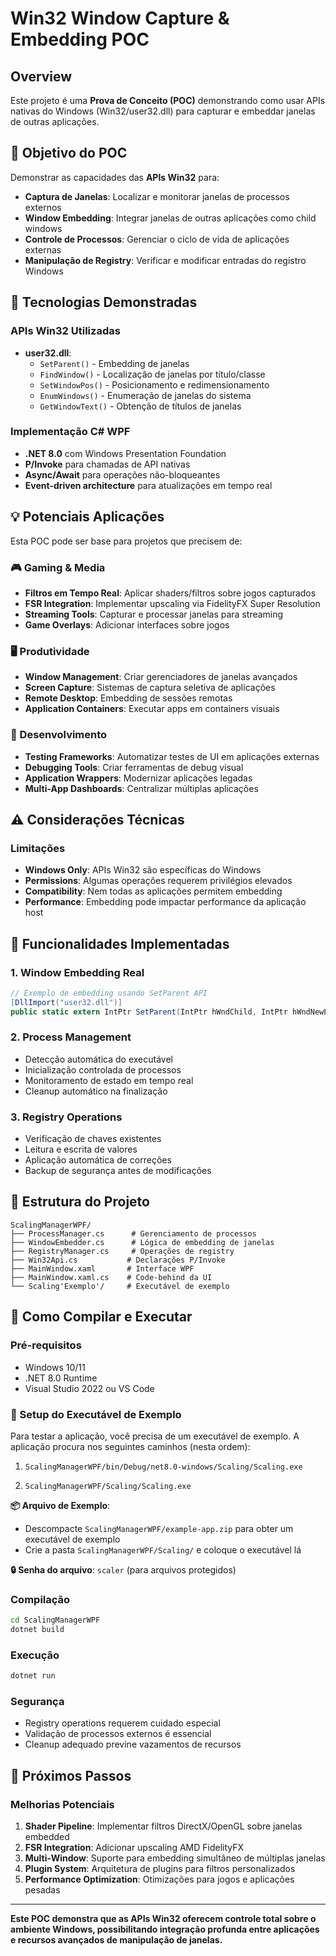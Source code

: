# Win32 Window Capture & Embedding POC

## Overview
Este projeto é uma **Prova de Conceito (POC)** demonstrando como usar APIs nativas do Windows (Win32/user32.dll) para capturar e embeddar janelas de outras aplicações. 

## 🎯 Objetivo do POC
Demonstrar as capacidades das **APIs Win32** para:
- **Captura de Janelas**: Localizar e monitorar janelas de processos externos
- **Window Embedding**: Integrar janelas de outras aplicações como child windows
- **Controle de Processos**: Gerenciar o ciclo de vida de aplicações externas
- **Manipulação de Registry**: Verificar e modificar entradas do registro Windows

## 🔧 Tecnologias Demonstradas

### APIs Win32 Utilizadas
- **user32.dll**:
  - `SetParent()` - Embedding de janelas
  - `FindWindow()` - Localização de janelas por título/classe
  - `SetWindowPos()` - Posicionamento e redimensionamento
  - `EnumWindows()` - Enumeração de janelas do sistema
  - `GetWindowText()` - Obtenção de títulos de janelas

### Implementação C# WPF
- **.NET 8.0** com Windows Presentation Foundation
- **P/Invoke** para chamadas de API nativas
- **Async/Await** para operações não-bloqueantes
- **Event-driven architecture** para atualizações em tempo real

## 💡 Potenciais Aplicações

Esta POC pode ser base para projetos que precisem de:

### 🎮 Gaming & Media
- **Filtros em Tempo Real**: Aplicar shaders/filtros sobre jogos capturados
- **FSR Integration**: Implementar upscaling via FidelityFX Super Resolution
- **Streaming Tools**: Capturar e processar janelas para streaming
- **Game Overlays**: Adicionar interfaces sobre jogos

### 🖥️ Produtividade
- **Window Management**: Criar gerenciadores de janelas avançados
- **Screen Capture**: Sistemas de captura seletiva de aplicações
- **Remote Desktop**: Embedding de sessões remotas
- **Application Containers**: Executar apps em containers visuais

### 🔧 Desenvolvimento
- **Testing Frameworks**: Automatizar testes de UI em aplicações externas
- **Debugging Tools**: Criar ferramentas de debug visual
- **Application Wrappers**: Modernizar aplicações legadas
- **Multi-App Dashboards**: Centralizar múltiplas aplicações

## ⚠️ Considerações Técnicas

### Limitações
- **Windows Only**: APIs Win32 são específicas do Windows
- **Permissions**: Algumas operações requerem privilégios elevados
- **Compatibility**: Nem todas as aplicações permitem embedding
- **Performance**: Embedding pode impactar performance da aplicação host

## 🚀 Funcionalidades Implementadas

### 1. Window Embedding Real
```csharp
// Exemplo de embedding usando SetParent API
[DllImport("user32.dll")]
public static extern IntPtr SetParent(IntPtr hWndChild, IntPtr hWndNewParent);
```

### 2. Process Management
- Detecção automática do executável
- Inicialização controlada de processos
- Monitoramento de estado em tempo real
- Cleanup automático na finalização

### 3. Registry Operations  
- Verificação de chaves existentes
- Leitura e escrita de valores
- Aplicação automática de correções
- Backup de segurança antes de modificações

## 📁 Estrutura do Projeto

```
ScalingManagerWPF/
├── ProcessManager.cs      # Gerenciamento de processos
├── WindowEmbedder.cs      # Lógica de embedding de janelas
├── RegistryManager.cs     # Operações de registry
├── Win32Api.cs           # Declarações P/Invoke
├── MainWindow.xaml       # Interface WPF
├── MainWindow.xaml.cs    # Code-behind da UI
└── Scaling'Exemplo'/     # Executável de exemplo

```

## 🔨 Como Compilar e Executar

### Pré-requisitos
- Windows 10/11
- .NET 8.0 Runtime
- Visual Studio 2022 ou VS Code

### 📁 Setup do Executável de Exemplo
Para testar a aplicação, você precisa de um executável de exemplo. A aplicação procura nos seguintes caminhos (nesta ordem):

1. `ScalingManagerWPF/bin/Debug/net8.0-windows/Scaling/Scaling.exe`

2. `ScalingManagerWPF/Scaling/Scaling.exe`

**📦 Arquivo de Exemplo**: 
- Descompacte `ScalingManagerWPF/example-app.zip` para obter um executável de exemplo
- Crie a pasta `ScalingManagerWPF/Scaling/` e coloque o executável lá


**🔒 Senha do arquivo**: `scaler` (para arquivos protegidos)

### Compilação
```bash
cd ScalingManagerWPF
dotnet build
```

### Execução
```bash
dotnet run
```



### Segurança
- Registry operations requerem cuidado especial
- Validação de processos externos é essencial
- Cleanup adequado previne vazamentos de recursos

## 🎯 Próximos Passos

### Melhorias Potenciais
1. **Shader Pipeline**: Implementar filtros DirectX/OpenGL sobre janelas embedded
2. **FSR Integration**: Adicionar upscaling AMD FidelityFX
3. **Multi-Window**: Suporte para embedding simultâneo de múltiplas janelas
4. **Plugin System**: Arquitetura de plugins para filtros personalizados
5. **Performance Optimization**: Otimizações para jogos e aplicações pesadas

---

**Este POC demonstra que as APIs Win32 oferecem controle total sobre o ambiente Windows, possibilitando integração profunda entre aplicações e recursos avançados de manipulação de janelas.**
